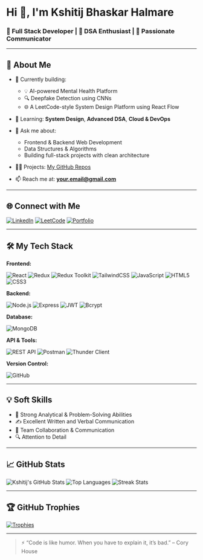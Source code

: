 # Hi 👋, I'm Kshitij Bhaskar Halmare

### 🚀 Full Stack Developer | 🧠 DSA Enthusiast | 💬 Passionate Communicator

---

## 🚀 About Me

- 🔭 Currently building:
  - 💡 AI-powered Mental Health Platform
  - 🔍 Deepfake Detection using CNNs
  - 🌐 A LeetCode-style System Design Platform using React Flow

- 🌱 Learning: **System Design**, **Advanced DSA**, **Cloud & DevOps**

- 💬 Ask me about:
  - Frontend & Backend Web Development
  - Data Structures & Algorithms
  - Building full-stack projects with clean architecture

- 👨‍💻 Projects: [My GitHub Repos](https://github.com/kshitijhalmare)

- 📫 Reach me at: **your.email@gmail.com**

---

## 🌐 Connect with Me

[![LinkedIn](https://img.shields.io/badge/LinkedIn-0077B5?style=flat&logo=linkedin)](https://linkedin.com/in/your-profile)
[![LeetCode](https://img.shields.io/badge/LeetCode-FFA116?style=flat&logo=leetcode)](https://leetcode.com/yourhandle)
[![Portfolio](https://img.shields.io/badge/Portfolio-12100E?style=flat&logo=github)](https://yourportfolio.com)

---

## 🛠️ My Tech Stack

**Frontend:**

![React](https://img.shields.io/badge/React-20232A?style=flat&logo=react)
![Redux](https://img.shields.io/badge/Redux-764ABC?style=flat&logo=redux)
![Redux Toolkit](https://img.shields.io/badge/Redux_Toolkit-593D88?style=flat&logo=redux)
![TailwindCSS](https://img.shields.io/badge/TailwindCSS-38B2AC?style=flat&logo=tailwind-css)
![JavaScript](https://img.shields.io/badge/JavaScript-F7DF1E?style=flat&logo=javascript)
![HTML5](https://img.shields.io/badge/HTML5-E34F26?style=flat&logo=html5)
![CSS3](https://img.shields.io/badge/CSS3-1572B6?style=flat&logo=css3)

**Backend:**

![Node.js](https://img.shields.io/badge/Node.js-339933?style=flat&logo=node.js)
![Express](https://img.shields.io/badge/Express.js-000000?style=flat&logo=express)
![JWT](https://img.shields.io/badge/JWT-000000?style=flat&logo=jsonwebtokens)
![Bcrypt](https://img.shields.io/badge/Bcrypt-004880?style=flat)

**Database:**

![MongoDB](https://img.shields.io/badge/MongoDB-4EA94B?style=flat&logo=mongodb)

**API & Tools:**

![REST API](https://img.shields.io/badge/REST_API-007ACC?style=flat)
![Postman](https://img.shields.io/badge/Postman-FF6C37?style=flat&logo=postman)
![Thunder Client](https://img.shields.io/badge/Thunder_Client-4C51BF?style=flat)

**Version Control:**

![GitHub](https://img.shields.io/badge/GitHub-181717?style=flat&logo=github)

---

## 💡 Soft Skills

- 🧠 Strong Analytical & Problem-Solving Abilities  
- ✍️ Excellent Written and Verbal Communication  
- 💬 Team Collaboration & Communication  
- 🔍 Attention to Detail

---

## 📈 GitHub Stats

![Kshitij's GitHub Stats](https://github-readme-stats.vercel.app/api?username=kshitijhalmare&show_icons=true&theme=tokyonight)
![Top Languages](https://github-readme-stats.vercel.app/api/top-langs/?username=kshitijhalmare&layout=compact&theme=tokyonight)
![Streak Stats](https://streak-stats.demolab.com/?user=kshitijhalmare&theme=tokyonight)

---

## 🏆 GitHub Trophies

[![Trophies](https://github-profile-trophy.vercel.app/?username=kshitijhalmare&theme=radical&row=1&margin-w=15&margin-h=15)](https://github.com/ryo-ma/github-profile-trophy)

---

> ⚡ “Code is like humor. When you have to explain it, it’s bad.” – Cory House

